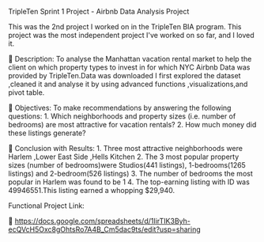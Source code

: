 TripleTen Sprint 1 Project - Airbnb Data Analysis Project

This was the 2nd project I worked on in the TripleTen BIA program. This project was the most independent project I've worked on so far, and I loved it.


 🔗 Description: To analyse the Manhattan vacation rental market to help the client on which property types to invest in for which NYC Airbnb Data was provided by TripleTen.Data was downloaded I first explored the dataset ,cleaned it and analyse it by using advanced functions ,visualizations,and pivot table.


 🔗 Objectives: To make recommendations by answering the following questions:
      1. Which neighborhoods and property sizes (i.e. number of bedrooms) are most attractive for vacation rentals?
      2. How much money did these listings generate?

 🔗 Conclusion with Results:
      1. Three most attractive neighborhoods were Harlem ,Lower East Side ,Hells  Kitchen
      2. The 3 most popular property sizes (number of bedrooms)were Studios(441 listings), 1-bedrooms(1265 listings)
      and 2-bedroom(526 listings)
      3. The  number of bedrooms  the most popular in Harlem was found to be 1
      4. The top-earning listing  with ID was 49946551.This listing earned a whopping $29,940.

Functional Project Link:





   







 🔗 https://docs.google.com/spreadsheets/d/1IirTIK3Byh-ecQVcH5Oxc8gOhtsRo7A4B_Cm5dac9ts/edit?usp=sharing

